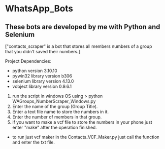 # WhatsApp_Bots
These bots are developed by me with Python and Selenium
---------------
["contacts_scraper" is a bot that stores all members numbers of a group that you didn't saved their numbers.]

Project Dependencies:
  - python version 3.10.10
  - pywin32 library version b306
  - selenium library version 4.13.0
  - vobject library version 0.9.6.1

1) run the script in windows OS using > python WAGroups_NumberScraper_Windows.py
2) Enter the name of the group (Group Title).
3) Enter a text file name to store the numbers in it.
4) Enter the number of members in that group.
5) if you want to make a vcf file to store the numbers in your phone just enter "make" after the operation finished.

* to run just vcf maker in the Contacts_VCF_Maker.py just call the function and enter the txt file.

